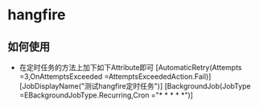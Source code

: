 ﻿# hangfire
## 如何使用
* 在定时任务的方法上加下如下Attribute即可
[AutomaticRetry(Attempts =3,OnAttemptsExceeded =AttemptsExceededAction.Fail)]
[JobDisplayName("测试hangfire定时任务")]
[BackgroundJob(JobType =EBackgroundJobType.Recurring,Cron ="* * * * *")]